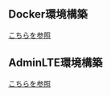 ## Docker環境構築
[こちらを参照](https://diagnostic-tungsten-c71.notion.site/Docker-99cf67f4270f4c23a6a57c526159eb37)

## AdminLTE環境構築
[こちらを参照](https://diagnostic-tungsten-c71.notion.site/AdminLTE-f66ca2800bf44b13b7cf9d36bb968811)